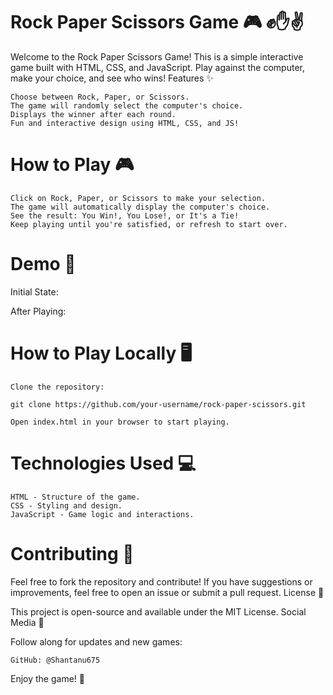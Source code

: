 # Rock Paper Scissors Game 🎮 ✊✋✌️

Welcome to the Rock Paper Scissors Game! This is a simple interactive game built with HTML, CSS, and JavaScript. Play against the computer, make your choice, and see who wins!
Features ✨

    Choose between Rock, Paper, or Scissors.
    The game will randomly select the computer's choice.
    Displays the winner after each round.
    Fun and interactive design using HTML, CSS, and JS!

# How to Play 🎮

    Click on Rock, Paper, or Scissors to make your selection.
    The game will automatically display the computer's choice.
    See the result: You Win!, You Lose!, or It's a Tie!
    Keep playing until you're satisfied, or refresh to start over.

# Demo 📸
Initial State:


After Playing:


# How to Play Locally 🖥️

    Clone the repository:

    git clone https://github.com/your-username/rock-paper-scissors.git

    Open index.html in your browser to start playing.

# Technologies Used 💻

    HTML - Structure of the game.
    CSS - Styling and design.
    JavaScript - Game logic and interactions.

# Contributing 🤝

Feel free to fork the repository and contribute! If you have suggestions or improvements, feel free to open an issue or submit a pull request.
License 📄

This project is open-source and available under the MIT License.
Social Media 📱

Follow along for updates and new games:

    GitHub: @Shantanu675

Enjoy the game! 🎉
